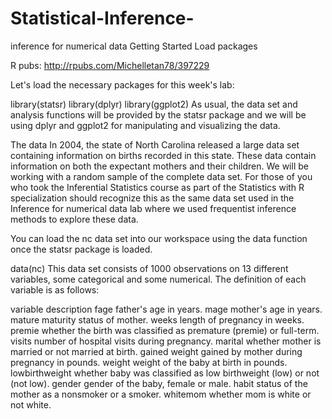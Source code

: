 # Statistical-Inference-
inference for numerical data 
Getting Started
Load packages

R pubs: 
http://rpubs.com/Michelletan78/397229


Let's load the necessary packages for this week's lab:

library(statsr)
library(dplyr)
library(ggplot2)
As usual, the data set and analysis functions will be provided by the statsr package and we will be using dplyr and ggplot2 for manipulating and visualizing the data.

The data
In 2004, the state of North Carolina released a large data set containing information on births recorded in this state. These data contain information on both the expectant mothers and their children. We will be working with a random sample of the complete data set. For those of you who took the Inferential Statistics course as part of the Statistics with R specialization should recognize this as the same data set used in the Inference for numerical data lab where we used frequentist inference methods to explore these data.

You can load the nc data set into our workspace using the data function once the statsr package is loaded.

data(nc)
This data set consists of 1000 observations on 13 different variables, some categorical and some numerical. The definition of each variable is as follows:

variable	description
fage	father's age in years.
mage	mother's age in years.
mature	maturity status of mother.
weeks	length of pregnancy in weeks.
premie	whether the birth was classified as premature (premie) or full-term.
visits	number of hospital visits during pregnancy.
marital	whether mother is married or not married at birth.
gained	weight gained by mother during pregnancy in pounds.
weight	weight of the baby at birth in pounds.
lowbirthweight	whether baby was classified as low birthweight (low) or not (not low).
gender	gender of the baby, female or male.
habit	status of the mother as a nonsmoker or a smoker.
whitemom	whether mom is white or not white.

